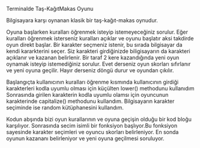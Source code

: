 Terminalde Taş-KağıtMakas Oyunu

Bilgisayara karşı oynanan klasik bir taş-kağıt-makas oynudur.

Oyuna başlarken kuralları öğrenmek isteyip istemeyeceğiniz sorulur.
Eğer kuralları öğrenmek isterseniz kuralları açıklar ve oyunu başlatır aksi takdirde oyun direkt başlar.
Bir karakter seçmeniz istenir, bu sırada bilgisayar da kendi kararkterini seçer.
Siz karakteri girdiğinizde biligisayarın da karakteri açıklanır ve kazanan belirlenir.
Bir taraf 2 kere kazandığında yeni oyun oynamak isteyip istemediğiniz sorulur.
Evet derseniz oyun skorları sıfırlanır ve yeni oyuna geçilir. Hayır derseniz döngü durur ve oyundan çıkılır.

Başlangıçta kullanıcının kuralları öğrenme kısmında kullanıcının girdiği karakterleri kodla uyumlu olması için küçülten lower() methodunu kullanıdım
Sonrasında girilen karakterin kodla uyumlu olamsı için oyuncunun karakterinde capitalize() methodunu kullandım.
Bilgisayarın karakter seçiminde ise random kütüphanesini kullandım.

Kodun abşında bizi oyun kurallarının ve oyuna geçişin olduğu bir kod bloğu karşılıyor.
Sonrasında secim isimli bir fonksiyon başlıyor.Bu fonksiyon sayesinde karakter seçimleri ve oyuncu skorları belirleniyor.
En sonda oyunun kazananı belirleniyor ve yeni oyuna geçilmesi soruluyor.

